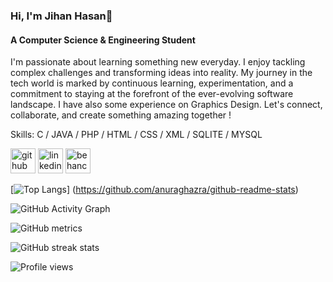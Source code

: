 ### Hi, I'm Jihan Hasan👋
#### A Computer Science & Engineering Student
I'm passionate about learning something new everyday. I enjoy tackling complex challenges and transforming ideas into reality. My journey in the tech world is marked by continuous learning, experimentation, and a commitment to staying at the forefront of the ever-evolving software landscape. I have also some experience on Graphics Design.
Let's connect, collaborate, and create something amazing together !

Skills: C / JAVA / PHP / HTML / CSS / XML / SQLITE / MYSQL


[<img src='https://cdn.jsdelivr.net/npm/simple-icons@3.0.1/icons/github.svg' alt='github' height='40'>](https://github.com/JihanHasan1)  [<img src='https://cdn.jsdelivr.net/npm/simple-icons@3.0.1/icons/linkedin.svg' alt='linkedin' height='40'>](https://www.linkedin.com/in/jihan-hasan/)  [<img src='https://cdn.jsdelivr.net/npm/simple-icons@3.0.1/icons/behance.svg' alt='behance' height='40'>](https://www.behance.net/jihanhasan)  

[![Top Langs](https://github-readme-stats.vercel.app/api/top-langs/?username=JihanHasan1)]
(https://github.com/anuraghazra/github-readme-stats)

![GitHub Activity Graph](https://activity-graph.herokuapp.com/graph?username=JihanHasan1)  

![GitHub metrics](https://metrics.lecoq.io/JihanHasan1)  

![GitHub streak stats](https://streak-stats.demolab.com/?user=JihanHasan1)  

![Profile views](https://gpvc.arturio.dev/JihanHasan1)  
